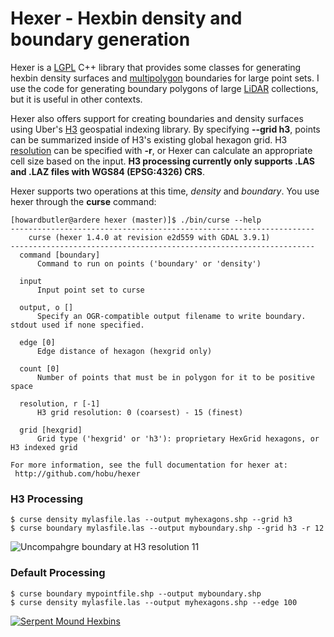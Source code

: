 # Hexer - Hexbin density and boundary generation

Hexer is a [LGPL] C++ library that provides some classes for generating 
hexbin density surfaces and [multipolygon] boundaries for large point sets. I use 
the code for generating boundary polygons of large [LiDAR] collections, but it is 
useful in other contexts.

Hexer also offers support for creating boundaries and density surfaces using Uber's [H3] 
geospatial indexing library. By specifying <b>--grid h3</b>, points can be summarized
inside of H3's existing global hexagon grid. H3 [resolution] can be specified with <b>-r</b>,
or Hexer can calculate an appropriate cell size based on the input. <b>H3 processing
currently only supports .LAS and .LAZ files with WGS84 (EPSG:4326) CRS</b>.

Hexer supports two operations at this time, <i>density</i> and <i>boundary</i>. You 
use hexer through the <b>curse</b> command:

```
[howardbutler@ardere hexer (master)]$ ./bin/curse --help
--------------------------------------------------------------------
    curse (hexer 1.4.0 at revision e2d559 with GDAL 3.9.1)
--------------------------------------------------------------------
  command [boundary]
      Command to run on points ('boundary' or 'density')

  input
      Input point set to curse

  output, o []
      Specify an OGR-compatible output filename to write boundary. stdout used if none specified.

  edge [0]
      Edge distance of hexagon (hexgrid only)

  count [0]
      Number of points that must be in polygon for it to be positive space

  resolution, r [-1]
      H3 grid resolution: 0 (coarsest) - 15 (finest)

  grid [hexgrid]
      Grid type ('hexgrid' or 'h3'): proprietary HexGrid hexagons, or H3 indexed grid

For more information, see the full documentation for hexer at:
 http://github.com/hobu/hexer

```
### H3 Processing
```
$ curse density mylasfile.las --output myhexagons.shp --grid h3
$ curse boundary mylasfile.las --output myboundary.shp --grid h3 -r 12
```
<img src="https://github.com/hobu/hexer/raw/master/images/h3bounds.png?raw=true"  alt="Uncompahgre boundary at H3 resolution 11" />


### Default Processing
```
$ curse boundary mypointfile.shp --output myboundary.shp
$ curse density mylasfile.las --output myhexagons.shp --edge 100
```

<a href="http://a.tiles.mapbox.com/v3/hobu.serpent-mound.html#16.00/39.0346/-83.4353"><img src="https://github.com/hobu/hexer/raw/master/images/serpent.png?raw=true"  alt="Serpent Mound Hexbins" /></a>

[LGPL]: http://www.gnu.org/licenses/lgpl-2.1.html
[LiDAR]: https://en.wikipedia.org/wiki/LIDAR
[multipolygon]: http://en.wikipedia.org/wiki/Well-known_text
[H3]: https://h3geo.org/
[resolution]: https://h3geo.org/docs/core-library/restable 

[map]: http://a.tiles.mapbox.com/v3/hobu.serpent-mound.html#16.00/39.0346/-83.4353


